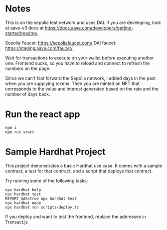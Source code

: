 # Notes

This is on the sepolia test network and uses DAI. If you are developing, look at aave-v3 docs at https://docs.aave.com/developers/getting-started/readme.

Sepolia Faucet: https://sepoliafaucet.com/
DAI faucet: https://staging.aave.com/faucet/

Wait for transactions to execute on your wallet before executing another one. Frontend sucks, so you have to reload and connect to refresh the numbers on the page.

Since we can't fast forward the Sepolia network, I added days in the past when you are supplying tokens. Then you are minted an NFT that corresponds to the value and interest generated based on the rate and the number of days back.

# Run the react app

```
npm i
npm run start
```

# Sample Hardhat Project

This project demonstrates a basic Hardhat use case. It comes with a sample contract, a test for that contract, and a script that deploys that contract.

Try running some of the following tasks:

```shell
npx hardhat help
npx hardhat test
REPORT_GAS=true npx hardhat test
npx hardhat node
npx hardhat run scripts/deploy.ts
```

If you deploy and want to test the frontend, replace the addresses in Transact.js
